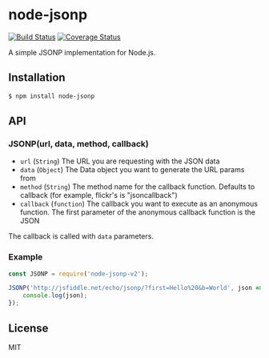 # node-jsonp

[![Build Status](https://travis-ci.com/abraxas-von-abrasax/node-jsonp.svg?branch=master)](https://travis-ci.com/abraxas-von-abrasax/node-jsonp)
[![Coverage Status](https://coveralls.io/repos/github/abraxas-von-abrasax/node-jsonp/badge.svg?branch=development)](https://coveralls.io/github/abraxas-von-abrasax/node-jsonp?branch=development)

A simple JSONP implementation for Node.js.

## Installation

```bash
$ npm install node-jsonp
```

## API

### JSONP(url, data, method, callback)

-   `url` (`String`) The URL you are requesting with the JSON data
-   `data` (`Object`) The Data object you want to generate the URL params from
-   `method` (`String`) The method name for the callback function. Defaults to callback (for example, flickr's is "jsoncallback")
-   `callback` (`function`) The callback you want to execute as an anonymous function. The first parameter of the anonymous callback function is the JSON

The callback is called with `data` parameters.

### Example

```js
const JSONP = require('node-jsonp-v2');

JSONP('http://jsfiddle.net/echo/jsonp/?first=Hello%20&b=World', json => {
    console.log(json);
});
```

## License

MIT

